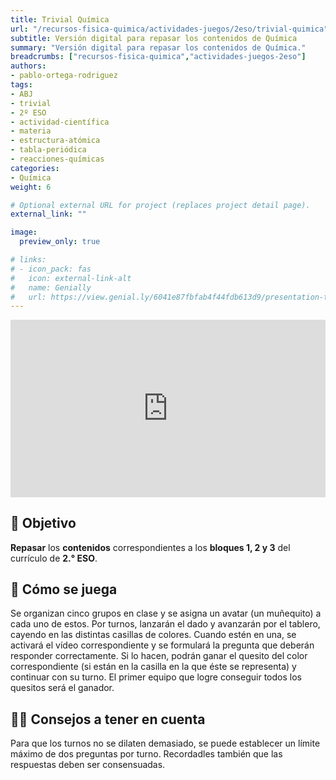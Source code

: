 ```yaml
---
title: Trivial Química
url: "/recursos-fisica-quimica/actividades-juegos/2eso/trivial-quimica"
subtitle: Versión digital para repasar los contenidos de Química
summary: "Versión digital para repasar los contenidos de Química."
breadcrumbs: ["recursos-fisica-quimica","actividades-juegos-2eso"]
authors:
- pablo-ortega-rodriguez
tags:
- ABJ
- trivial
- 2º ESO
- actividad-científica
- materia
- estructura-atómica
- tabla-periódica
- reacciones-químicas
categories:
- Química
weight: 6

# Optional external URL for project (replaces project detail page).
external_link: ""

image:
  preview_only: true

# links:
# - icon_pack: fas
#   icon: external-link-alt
#   name: Genially
#   url: https://view.genial.ly/6041e87fbfab4f44fdb613d9/presentation-trivial-de-quimica
---
```


<div style="width: 100%;"><div style="position: relative; padding-bottom: 56.25%; padding-top: 0; height: 0;"><iframe frameborder="0" width="1200px" height="675px" style="position: absolute; top: 0; left: 0; width: 100%; height: 100%;" src="https://view.genial.ly/6041e87fbfab4f44fdb613d9" type="text/html" allowscriptaccess="always" allowfullscreen="true" scrolling="yes" allownetworking="all"></iframe> </div> </div>

## 🎯 Objetivo

**Repasar** los **contenidos** correspondientes a los **bloques 1, 2 y 3** del currículo de **2.° ESO**.

## 🎲 Cómo se juega

Se organizan cinco grupos en clase y se asigna un avatar (un muñequito) a cada uno de estos. Por turnos, lanzarán el dado y avanzarán por el tablero, cayendo en las distintas casillas de colores. Cuando estén en una, se activará el vídeo correspondiente y se formulará la pregunta que deberán responder correctamente. Si lo hacen, podrán ganar el quesito del color correspondiente (si están en la casilla en la que éste se representa) y continuar con su turno. El primer equipo que logre conseguir todos los quesitos será el ganador.

## 🧑‍🏫 Consejos a tener en cuenta

Para que los turnos no se dilaten demasiado, se puede establecer un límite máximo de dos preguntas por turno. Recordadles también que las respuestas deben ser consensuadas.